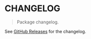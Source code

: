 # CHANGELOG

> Package changelog.

See [GitHub Releases](https://github.com/stdlib-js/stats-base-dists-kumaraswamy-ctor/releases) for the changelog.